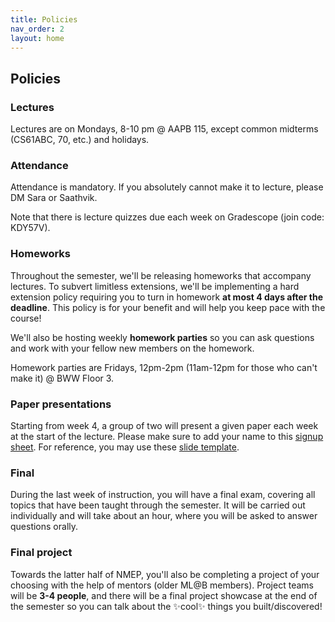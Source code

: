 ```yaml
---
title: Policies
nav_order: 2
layout: home
---
```


## Policies

### Lectures
Lectures are on Mondays, 8-10 pm @ AAPB 115, except common midterms (CS61ABC, 70, etc.) and holidays.

### Attendance
Attendance is mandatory. If you absolutely cannot make it to lecture, please DM Sara or Saathvik.

Note that there is lecture quizzes due each week on Gradescope (join code: KDY57V).

### Homeworks
Throughout the semester, we'll be releasing homeworks that accompany lectures. To subvert limitless extensions, we'll be implementing a hard extension policy requiring you to turn in homework **at most 4 days after the deadline**. This policy is for your benefit and will help you keep pace with the course!

We'll also be hosting weekly **homework parties** so you can ask questions and work with your fellow new members on the homework. 

Homework parties are Fridays, 12pm-2pm (11am-12pm for those who can't make it) @ BWW Floor 3.

### Paper presentations
Starting from week 4, a group of two will present a given paper each week at the start of the lecture.
Please make sure to add your name to this
[signup sheet](https://docs.google.com/spreadsheets/d/1u_LFTWkpmpNt0mm_kbxT32tvuML6_H1xTlVFzsqnYhg/edit?usp=sharing).
For reference, you may use these [slide template](https://docs.google.com/presentation/d/1CgUaMp7eyq2N8LlilqNMbZAsr1BtTzEkW7HA5eIfWKc/edit?usp=sharing).

### Final
During the last week of instruction, you will have a final exam, covering all topics that have been taught through the semester. It will be carried out individually and will take about an hour, where you will be asked to answer questions orally.

### Final project
Towards the latter half of NMEP, you'll also be completing a project of your choosing with the help of mentors (older ML@B members). Project teams will be **3-4 people**, and there will be a final project showcase at the end of the semester so you can talk about the ✨cool✨ things you built/discovered!


